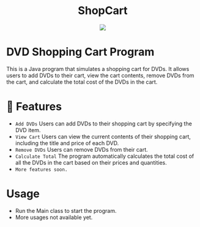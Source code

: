 <h1 align="center"> ShopCart </h1>
<p align="center">
   <img src="https://img.shields.io/badge/STATUS-%20DEVELOPING-green">
   </p>
   
# DVD Shopping Cart Program
This is a Java program that simulates a shopping cart for DVDs. It allows users to add DVDs to their cart, view the cart contents, remove DVDs from the cart, and calculate the total cost of the DVDs in the cart.

# :hammer: Features
- `Add DVDs` Users can add DVDs to their shopping cart by specifying the DVD item.
- `View Cart` Users can view the current contents of their shopping cart, including the title and price of each DVD.
- `Remove DVDs` Users can remove DVDs from their cart.
- `Calculate Total` The program automatically calculates the total cost of all the DVDs in the cart based on their prices and quantities.
- `More features soon.`

# Usage
- Run the Main class to start the program.
- More usages not available yet.

